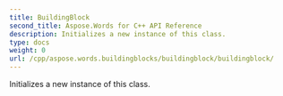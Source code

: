 ```yaml
---
title: BuildingBlock
second_title: Aspose.Words for C++ API Reference
description: Initializes a new instance of this class. 
type: docs
weight: 0
url: /cpp/aspose.words.buildingblocks/buildingblock/buildingblock/
---
```


Initializes a new instance of this class. 

